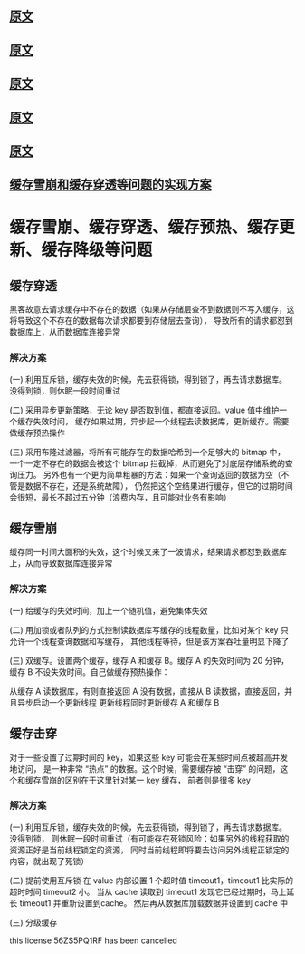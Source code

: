 
## [原文](https://my.oschina.net/huangcongmin12/blog/692783)
## [原文](https://blog.csdn.net/zeb_perfect/article/details/54135506)
## [原文](https://blog.csdn.net/xlgen157387/article/details/79530877)

## [原文](https://www.jianshu.com/p/95eb05894afc)

## [原文](https://www.cnblogs.com/leeSmall/p/8594542.html)

## [缓存雪崩和缓存穿透等问题的实现方案](https://www.cnblogs.com/zhangweizhong/p/6258797.html)

# 缓存雪崩、缓存穿透、缓存预热、缓存更新、缓存降级等问题


## 缓存穿透
黑客故意去请求缓存中不存在的数据（如果从存储层查不到数据则不写入缓存，这将导致这个不存在的数据每次请求都要到存储层去查询），
导致所有的请求都怼到数据库上，从而数据库连接异常

### 解决方案
(一) 利用互斥锁，缓存失效的时候，先去获得锁，得到锁了，再去请求数据库。没得到锁，则休眠一段时间重试

(二) 采用异步更新策略，无论 key 是否取到值，都直接返回。value 值中维护一个缓存失效时间，
缓存如果过期，异步起一个线程去读数据库，更新缓存。需要做缓存预热操作

(三) 采用布隆过滤器，将所有可能存在的数据哈希到一个足够大的 bitmap 中，
一个一定不存在的数据会被这个 bitmap 拦截掉，从而避免了对底层存储系统的查询压力。
另外也有一个更为简单粗暴的方法：如果一个查询返回的数据为空（不管是数据不存在，还是系统故障），
仍然把这个空结果进行缓存，但它的过期时间会很短，最长不超过五分钟（浪费内存，且可能对业务有影响）

## 缓存雪崩
缓存同一时间大面积的失效，这个时候又来了一波请求，结果请求都怼到数据库上，从而导致数据库连接异常

### 解决方案
(一) 给缓存的失效时间，加上一个随机值，避免集体失效

(二) 用加锁或者队列的方式控制读数据库写缓存的线程数量，比如对某个 key 只允许一个线程查询数据和写缓存，
其他线程等待，但是该方案吞吐量明显下降了

(三) 双缓存。设置两个缓存，缓存 A 和缓存 B。缓存 A 的失效时间为 20 分钟，缓存 B 不设失效时间。自己做缓存预热操作：

从缓存 A 读数据库，有则直接返回
A 没有数据，直接从 B 读数据，直接返回，并且异步启动一个更新线程
更新线程同时更新缓存 A 和缓存 B

## 缓存击穿
对于一些设置了过期时间的 key，如果这些 key 可能会在某些时间点被超高并发地访问，
是一种非常 “热点” 的数据。这个时候，需要缓存被 “击穿” 的问题，这个和缓存雪崩的区别在于这里针对某一 key 缓存，
前者则是很多 key

### 解决方案

(一) 利用互斥锁，缓存失效的时候，先去获得锁，得到锁了，再去请求数据库。没得到锁，
则休眠一段时间重试（有可能存在死锁风险：如果另外的线程获取的资源正好是当前线程锁定的资源，
同时当前线程即将要去访问另外线程正锁定的内容，就出现了死锁）

(二) 提前使用互斥锁
在 value 内部设置 1 个超时值 timeout1，timeout1 比实际的超时时间 timeout2 小。
当从 cache 读取到 timeout1 发现它已经过期时，马上延长 timeout1 并重新设置到cache。
然后再从数据库加载数据并设置到 cache 中

(三) 分级缓存

this license 56ZS5PQ1RF has been cancelled

 